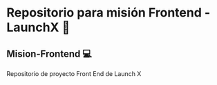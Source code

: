 
# Repositorio para misión Frontend - LaunchX 🚀
## Mision-Frontend 💻

Repositorio de proyecto Front End de Launch X	
